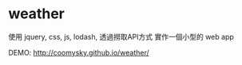 # weather
使用 jquery, css, js, lodash, 透過撈取API方式 實作一個小型的 web app

DEMO: http://coomysky.github.io/weather/
